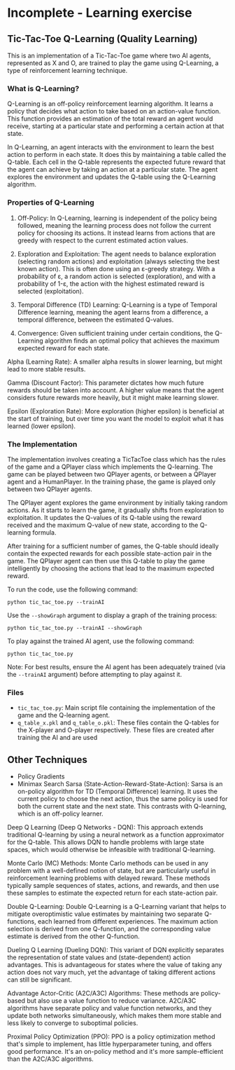 # Incomplete - Learning exercise

## Tic-Tac-Toe Q-Learning (Quality Learning)

This is an implementation of a Tic-Tac-Toe game where two AI agents, represented as X and O, are trained to play the game using Q-Learning, a type of reinforcement learning technique.

### What is Q-Learning?

Q-Learning is an off-policy reinforcement learning algorithm. It learns a policy that decides what action to take based on an action-value function. This function provides an estimation of the total reward an agent would receive, starting at a particular state and performing a certain action at that state.

In Q-Learning, an agent interacts with the environment to learn the best action to perform in each state. It does this by maintaining a table called the Q-table. Each cell in the Q-table represents the expected future reward that the agent can achieve by taking an action at a particular state. The agent explores the environment and updates the Q-table using the Q-Learning algorithm.

### Properties of Q-Learning

1. Off-Policy: In Q-Learning, learning is independent of the policy being followed, meaning the learning process does not follow the current policy for choosing its actions. It instead learns from actions that are greedy with respect to the current estimated action values.

2. Exploration and Exploitation: The agent needs to balance exploration (selecting random actions) and exploitation (always selecting the best known action). This is often done using an ε-greedy strategy. With a probability of ε, a random action is selected (exploration), and with a probability of 1-ε, the action with the highest estimated reward is selected (exploitation).

3. Temporal Difference (TD) Learning: Q-Learning is a type of Temporal Difference learning, meaning the agent learns from a difference, a temporal difference, between the estimated Q-values.

4. Convergence: Given sufficient training under certain conditions, the Q-Learning algorithm finds an optimal policy that achieves the maximum expected reward for each state.

Alpha (Learning Rate): A smaller alpha results in slower learning, but might lead to more stable results.

Gamma (Discount Factor): This parameter dictates how much future rewards should be taken into account. A higher value means that the agent considers future rewards more heavily, but it might make learning slower.

Epsilon (Exploration Rate): More exploration (higher epsilon) is beneficial at the start of training, but over time you want the model to exploit what it has learned (lower epsilon).

### The Implementation

The implementation involves creating a TicTacToe class which has the rules of the game and a QPlayer class which implements the Q-learning. The game can be played between two QPlayer agents, or between a QPlayer agent and a HumanPlayer. In the training phase, the game is played only between two QPlayer agents.

The QPlayer agent explores the game environment by initially taking random actions. As it starts to learn the game, it gradually shifts from exploration to exploitation. It updates the Q-values of its Q-table using the reward received and the maximum Q-value of new state, according to the Q-learning formula.

After training for a sufficient number of games, the Q-table should ideally contain the expected rewards for each possible state-action pair in the game. The QPlayer agent can then use this Q-table to play the game intelligently by choosing the actions that lead to the maximum expected reward.

To run the code, use the following command:

```
python tic_tac_toe.py --trainAI
```

Use the `--showGraph` argument to display a graph of the training process:

```
python tic_tac_toe.py --trainAI --showGraph
```

To play against the trained AI agent, use the following command:

```
python tic_tac_toe.py
```

Note: For best results, ensure the AI agent has been adequately trained (via the `--trainAI` argument) before attempting to play against it.

### Files

- `tic_tac_toe.py`: Main script file containing the implementation of the game and the Q-learning agent.
- `q_table_x.pkl` and `q_table_o.pkl`: These files contain the Q-tables for the X-player and O-player respectively. These files are created after training the AI and are used

## Other Techniques

- Policy Gradients
- Minimax Search
  Sarsa (State-Action-Reward-State-Action): Sarsa is an on-policy algorithm for TD (Temporal Difference) learning. It uses the current policy to choose the next action, thus the same policy is used for both the current state and the next state. This contrasts with Q-learning, which is an off-policy learner.

Deep Q Learning (Deep Q Networks - DQN): This approach extends traditional Q-learning by using a neural network as a function approximator for the Q-table. This allows DQN to handle problems with large state spaces, which would otherwise be infeasible with traditional Q-learning.

Monte Carlo (MC) Methods: Monte Carlo methods can be used in any problem with a well-defined notion of state, but are particularly useful in reinforcement learning problems with delayed reward. These methods typically sample sequences of states, actions, and rewards, and then use these samples to estimate the expected return for each state-action pair.

Double Q-Learning: Double Q-Learning is a Q-Learning variant that helps to mitigate overoptimistic value estimates by maintaining two separate Q-functions, each learned from different experiences. The maximum action selection is derived from one Q-function, and the corresponding value estimate is derived from the other Q-function.

Dueling Q Learning (Dueling DQN): This variant of DQN explicitly separates the representation of state values and (state-dependent) action advantages. This is advantageous for states where the value of taking any action does not vary much, yet the advantage of taking different actions can still be significant.

Advantage Actor-Critic (A2C/A3C) Algorithms: These methods are policy-based but also use a value function to reduce variance. A2C/A3C algorithms have separate policy and value function networks, and they update both networks simultaneously, which makes them more stable and less likely to converge to suboptimal policies.

Proximal Policy Optimization (PPO): PPO is a policy optimization method that's simple to implement, has little hyperparameter tuning, and offers good performance. It's an on-policy method and it's more sample-efficient than the A2C/A3C algorithms.
